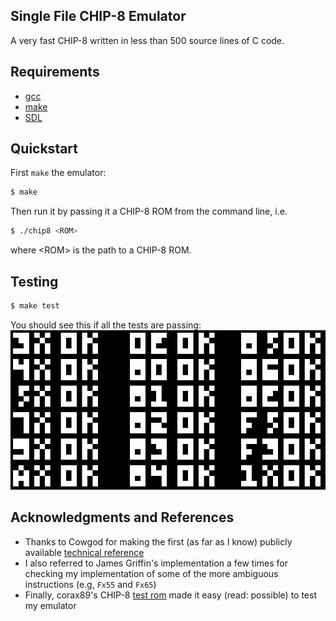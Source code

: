 ## Single File CHIP-8 Emulator
A very fast CHIP-8 written in less than 500 source lines of C code.

## Requirements
- [gcc](https://gcc.gnu.org/)
- [make](https://www.gnu.org/software/make/)
- [SDL](https://www.libsdl.org/)

## Quickstart
First `make` the emulator:
```bash
$ make
```

Then run it by passing it a CHIP-8 ROM from the command line, i.e.
```bash
$ ./chip8 <ROM>
```
where \<ROM\> is the path to a CHIP-8 ROM.

## Testing
```bash
$ make test
```

You should see this if all the tests are passing:
![expected-test-results](expected.png)

## Acknowledgments and References
- Thanks to Cowgod for making the first (as far as I know) publicly available [technical reference](http://devernay.free.fr/hacks/chip8/C8TECH10.HTM)
- I also referred to James Griffin's implementation a few times for checking my implementation of some of the more ambiguous instructions (e.g, `Fx55` and `Fx65`)
- Finally, corax89's CHIP-8 [test rom](https://github.com/corax89/chip8-test-rom) made it easy (read: possible) to test my emulator
